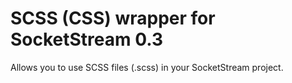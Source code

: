 # SCSS (CSS) wrapper for SocketStream 0.3

Allows you to use SCSS files (.scss) in your SocketStream project.
